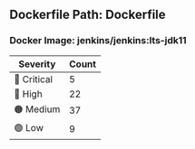 ## Dockerfile Path: Dockerfile

### Docker Image: jenkins/jenkins:lts-jdk11
| Severity | Count |
|----------|-------|
| 🛑 Critical | 5 |
| 🔴 High | 22 |
| 🟠 Medium | 37 |
| 🟢 Low | 9 |